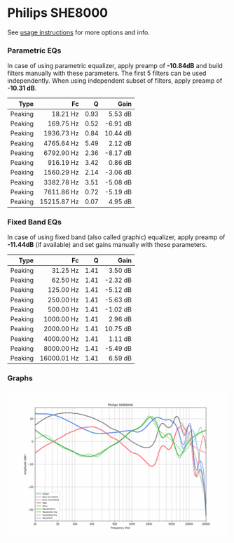 # Philips SHE8000
See [usage instructions](https://github.com/jaakkopasanen/AutoEq#usage) for more options and info.

### Parametric EQs
In case of using parametric equalizer, apply preamp of **-10.84dB** and build filters manually
with these parameters. The first 5 filters can be used independently.
When using independent subset of filters, apply preamp of **-10.31 dB**.

| Type    | Fc          |    Q | Gain     |
|--------:|------------:|-----:|---------:|
| Peaking | 18.21 Hz    | 0.93 | 5.53 dB  |
| Peaking | 169.75 Hz   | 0.52 | -6.91 dB |
| Peaking | 1936.73 Hz  | 0.84 | 10.44 dB |
| Peaking | 4765.64 Hz  | 5.49 | 2.12 dB  |
| Peaking | 6792.90 Hz  | 2.36 | -8.17 dB |
| Peaking | 916.19 Hz   | 3.42 | 0.86 dB  |
| Peaking | 1560.29 Hz  | 2.14 | -3.06 dB |
| Peaking | 3382.78 Hz  | 3.51 | -5.08 dB |
| Peaking | 7611.86 Hz  | 0.72 | -5.19 dB |
| Peaking | 15215.87 Hz | 0.07 | 4.95 dB  |

### Fixed Band EQs
In case of using fixed band (also called graphic) equalizer, apply preamp of **-11.44dB**
(if available) and set gains manually with these parameters.

| Type    | Fc          |    Q | Gain     |
|--------:|------------:|-----:|---------:|
| Peaking | 31.25 Hz    | 1.41 | 3.50 dB  |
| Peaking | 62.50 Hz    | 1.41 | -2.32 dB |
| Peaking | 125.00 Hz   | 1.41 | -5.12 dB |
| Peaking | 250.00 Hz   | 1.41 | -5.63 dB |
| Peaking | 500.00 Hz   | 1.41 | -1.02 dB |
| Peaking | 1000.00 Hz  | 1.41 | 2.96 dB  |
| Peaking | 2000.00 Hz  | 1.41 | 10.75 dB |
| Peaking | 4000.00 Hz  | 1.41 | 1.11 dB  |
| Peaking | 8000.00 Hz  | 1.41 | -5.49 dB |
| Peaking | 16000.01 Hz | 1.41 | 6.59 dB  |

### Graphs
![](./Philips%20SHE8000.png)